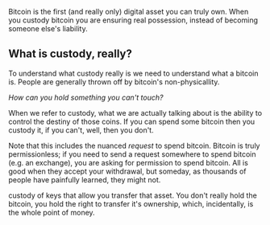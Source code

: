Bitcoin is the first (and really only) digital asset you can truly own. When you custody bitcoin you are ensuring real possession, instead of becoming someone else's liability.

## What is custody, really?
To understand what custody really is we need to understand what a bitcoin is. People are generally thrown off by bitcoin's non-physicallity.

*How can you hold something you can't touch?*

When we refer to custody, what we are actually talking about is the ability to control the destiny of those coins. If you can spend some bitcoin then you custody it, if you can't, well, then you don't.

Note that this includes the nuanced *request* to spend bitcoin. Bitcoin is truly permissionless; if you need to send a request somewhere to spend bitcoin (e.g. an exchange), you are asking for permission to spend bitcoin. All is good when they accept your withdrawal, but someday, as thousands of people have painfully learned, they might not.


 custody of keys that allow you transfer that asset. You don't really hold the bitcoin, you hold the right to transfer it's ownership, which, incidentally, is the whole point of money.
